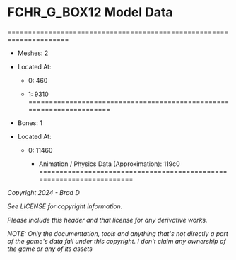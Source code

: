 # FCHR_G_BOX12 Model Data
=====================================================================

* Meshes: 2

* Located At:

  * 0: 460

  * 1: 9310
=====================================================================

* Bones: 1

* Located At:

  * 0: 11460

    * Animation / Physics Data (Approximation): 119c0
=====================================================================

*Copyright 2024 - Brad D*

*See LICENSE for copyright information.*

*Please include this header and that license for any derivative works.*

*NOTE: Only the documentation, tools and anything that's not directly a part of the game's data fall under this copyright. I don't claim any ownership of the game or any of its assets*
